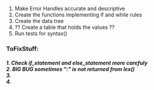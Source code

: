 1. Make Error Handles accurate and descriptive
2. Create the functions implementing if and while rules
3. Create the data tree
4. ?? Create a table that holds the values ??
5. Run tests for syntax()


**<h3>ToFixStuff:</h3>**
    <h5><p>1. Check if_statement and else_statement more carefuly
    <br>2.  *BIG BUG*  sometimes ":" is not returned from lex()
    <br>3.
    <br>4.
    </h5>
